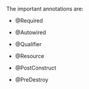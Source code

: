 The important annotations are:

-   \@Required

-   \@Autowired

-   \@Qualifier

-   \@Resource

-   \@PostConstruct

-   \@PreDestroy